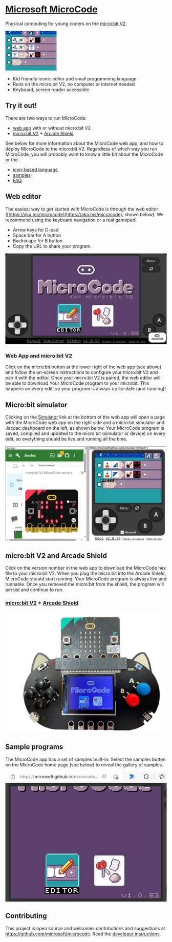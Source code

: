 # [Microsoft MicroCode](https://aka.ms/microcode)

Physical computing for young coders on the [micro:bit V2](https://microbit.org).

![Chuck a Duck MicroCode program](./images/sample_chuck_a_duck.png)

-   Kid friendly iconic editor and small programming language
-   Runs on the micro:bit V2, no computer or internet needed
-   Keyboard, screen reader accessible

## Try it out!

There are two ways to run MicroCode:

-   [web app](https://aka.ms/microcode) with or without micro:bit V2
-   [micro:bit V2](https://microbit.org) + [Arcade Shield](https://www.kittenbot.cc/products/newbit-arcade-shield)

See below for more information about the MicroCode web app, and how to deploy MicroCode to the micro:bit V2. Regardless of which way you run MicroCode, you will probably want to know a little bit about the MicroCode
or the

-   [icon-based language](./language.md)
-   [samples](./samples.md)
-   [FAQ](./faq.md)

## Web editor

The easiest way to get started with MicroCode is through the web editor ([https://aka.ms/microcode](https://aka.ms/microcode), shown below). We recommend using the keyboard navigation or a real gamepad!

-   Arrow keys for D-pad
-   Space bar for A button
-   Backscape for B button
-   Copy the URL to share your program.

![MicroCode web app](./images/website2.jpg)

### Web App and micro:bit V2

Click on the micro:bit button at the lower right of the web app (see above) and follow the on-screen instructions to configure your micro:bit V2 and pair it with the editor.
Once your micro:bit V2 is paired, the web editor will be able to download Your
MicroCode program to your microbit. This happens on every edit, so your program
is always up-to-date (and running)!

## Micro:bit simulator

Clicking on the [Simulator](https://microsoft.github.io/jacdac-docs/clients/javascript/devtools?jacscript=1&simulators=microbitmicrocode#https://microsoft.github.io/microcode/?embed=1) link at the bottom of the web app will open a page with the MicroCode web app on the right side and a micro:bit simulator and Jacdac dashboard on the left, as shown below. Your MicroCode program is saved, compiled and updated to the micro:bit (simulator or device) on every edit, so everything should be live and running all the time.

![micro:bit simulaotr and MicroCode web app](./images/webAppSimulators.jpg)

## micro:bit V2 and Arcade Shield

Click on the version number in the web app to download the MicroCode hex file to your micro:bit V2. When you plug the micro:bit into the Arcade Shield, MicroCode should start running. Your MicroCode program is always live and runnable. Once you removed the micro:bit from the shield, the program will persist and continue to run.

### [micro:bit V2](https://microbit.org) + [Arcade Shield](https://www.kittenbot.cc/products/newbit-arcade-shield)

![Arcade Shield and micro:bit V2](./images/meow1.jpg)

## Sample programs

The MicroCode app has a set of samples built-in. Select the samples button on the MicroCode home page (see below) to reveal
the gallery of samples.

![MicroCode sample programs](./images/microCodeVideo.gif)

## Contributing

This project is open source and welcomes contributions and suggestions at https://github.com/microsoft/microcode.
Read the [developer instructions](./develop.md).
